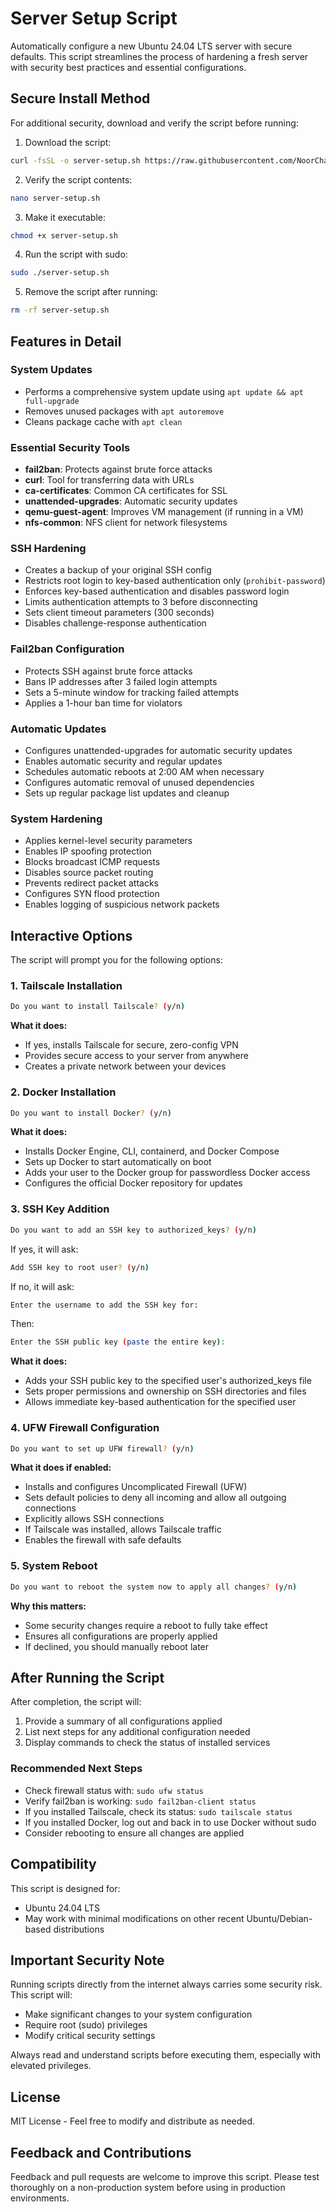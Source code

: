 # Server Setup Script

Automatically configure a new Ubuntu 24.04 LTS server with secure defaults. This script streamlines the process of hardening a fresh server with security best practices and essential configurations.

## Secure Install Method

For additional security, download and verify the script before running:

1. Download the script:

```bash
curl -fsSL -o server-setup.sh https://raw.githubusercontent.com/NoorChasib/Server-Setup/main/server-setup.sh
```

2. Verify the script contents:

```bash
nano server-setup.sh
```

3. Make it executable:

```bash
chmod +x server-setup.sh
```

4. Run the script with sudo:

```bash
sudo ./server-setup.sh
```

5. Remove the script after running:

```bash
rm -rf server-setup.sh
```

## Features in Detail

### System Updates

- Performs a comprehensive system update using `apt update && apt full-upgrade`
- Removes unused packages with `apt autoremove`
- Cleans package cache with `apt clean`

### Essential Security Tools

- **fail2ban**: Protects against brute force attacks
- **curl**: Tool for transferring data with URLs
- **ca-certificates**: Common CA certificates for SSL
- **unattended-upgrades**: Automatic security updates
- **qemu-guest-agent**: Improves VM management (if running in a VM)
- **nfs-common**: NFS client for network filesystems

### SSH Hardening

- Creates a backup of your original SSH config
- Restricts root login to key-based authentication only (`prohibit-password`)
- Enforces key-based authentication and disables password login
- Limits authentication attempts to 3 before disconnecting
- Sets client timeout parameters (300 seconds)
- Disables challenge-response authentication

### Fail2ban Configuration

- Protects SSH against brute force attacks
- Bans IP addresses after 3 failed login attempts
- Sets a 5-minute window for tracking failed attempts
- Applies a 1-hour ban time for violators

### Automatic Updates

- Configures unattended-upgrades for automatic security updates
- Enables automatic security and regular updates
- Schedules automatic reboots at 2:00 AM when necessary
- Configures automatic removal of unused dependencies
- Sets up regular package list updates and cleanup

### System Hardening

- Applies kernel-level security parameters
- Enables IP spoofing protection
- Blocks broadcast ICMP requests
- Disables source packet routing
- Prevents redirect packet attacks
- Configures SYN flood protection
- Enables logging of suspicious network packets

## Interactive Options

The script will prompt you for the following options:

### 1. Tailscale Installation

```bash
Do you want to install Tailscale? (y/n)
```

**What it does:**

- If yes, installs Tailscale for secure, zero-config VPN
- Provides secure access to your server from anywhere
- Creates a private network between your devices

### 2. Docker Installation

```bash
Do you want to install Docker? (y/n)
```

**What it does:**

- Installs Docker Engine, CLI, containerd, and Docker Compose
- Sets up Docker to start automatically on boot
- Adds your user to the Docker group for passwordless Docker access
- Configures the official Docker repository for updates

### 3. SSH Key Addition

```bash
Do you want to add an SSH key to authorized_keys? (y/n)
```

If yes, it will ask:

```bash
Add SSH key to root user? (y/n)
```

If no, it will ask:

```bash
Enter the username to add the SSH key for:
```

Then:

```bash
Enter the SSH public key (paste the entire key):
```

**What it does:**

- Adds your SSH public key to the specified user's authorized_keys file
- Sets proper permissions and ownership on SSH directories and files
- Allows immediate key-based authentication for the specified user

### 4. UFW Firewall Configuration

```bash
Do you want to set up UFW firewall? (y/n)
```

**What it does if enabled:**

- Installs and configures Uncomplicated Firewall (UFW)
- Sets default policies to deny all incoming and allow all outgoing connections
- Explicitly allows SSH connections
- If Tailscale was installed, allows Tailscale traffic
- Enables the firewall with safe defaults

### 5. System Reboot

```bash
Do you want to reboot the system now to apply all changes? (y/n)
```

**Why this matters:**

- Some security changes require a reboot to fully take effect
- Ensures all configurations are properly applied
- If declined, you should manually reboot later

## After Running the Script

After completion, the script will:

1. Provide a summary of all configurations applied
2. List next steps for any additional configuration needed
3. Display commands to check the status of installed services

### Recommended Next Steps

- Check firewall status with: `sudo ufw status`
- Verify fail2ban is working: `sudo fail2ban-client status`
- If you installed Tailscale, check its status: `sudo tailscale status`
- If you installed Docker, log out and back in to use Docker without sudo
- Consider rebooting to ensure all changes are applied

## Compatibility

This script is designed for:

- Ubuntu 24.04 LTS
- May work with minimal modifications on other recent Ubuntu/Debian-based distributions

## Important Security Note

Running scripts directly from the internet always carries some security risk. This script will:

- Make significant changes to your system configuration
- Require root (sudo) privileges
- Modify critical security settings

Always read and understand scripts before executing them, especially with elevated privileges.

## License

MIT License - Feel free to modify and distribute as needed.

## Feedback and Contributions

Feedback and pull requests are welcome to improve this script. Please test thoroughly on a non-production system before using in production environments.
